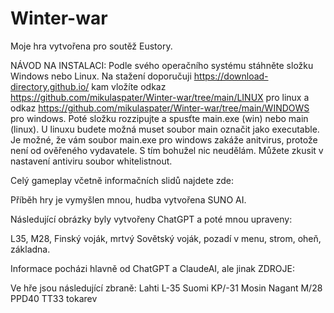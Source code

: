 # Winter-war
Moje hra vytvořena pro soutěž Eustory.

NÁVOD NA INSTALACI:
Podle svého operačního systému stáhněte složku Windows nebo Linux.
Na stažení doporučuji https://download-directory.github.io/ kam vložíte odkaz https://github.com/mikulaspater/Winter-war/tree/main/LINUX pro linux a odkaz https://github.com/mikulaspater/Winter-war/tree/main/WINDOWS pro windows. Poté složku rozzipujte a spusťte main.exe (win) nebo main (linux). U linuxu budete možná muset soubor main označit jako executable. Je možné, že vám soubor main.exe pro windows zakáže anitvirus, protože není od ověřeného vydavatele. S tím bohužel nic neudělám. Můžete zkusit v nastavení antiviru soubor whitelistnout.

Celý gameplay včetně informačních slidů najdete zde:



Příběh hry je vymyšlen mnou, hudba vytvořena SUNO AI.

Následující obrázky byly vytvořeny ChatGPT a poté mnou upraveny:

L35, M28, Finský voják, mrtvý Sovětský voják, pozadí v menu, strom, oheň, základna.

Informace pocházi hlavně od ChatGPT a ClaudeAI, ale jinak ZDROJE:





Ve hře jsou následující zbraně:
Lahti L-35
Suomi KP/-31
Mosin Nagant M/28
PPD40
TT33 tokarev
